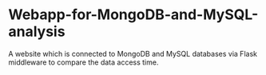 # Webapp-for-MongoDB-and-MySQL-analysis
A website which is connected to MongoDB and MySQL databases via Flask middleware to compare the data access time.
